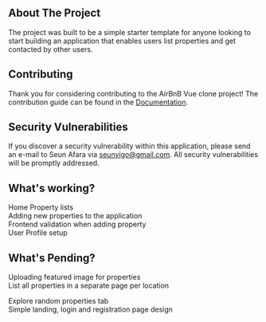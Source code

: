 
## About The Project

The project was built to be a simple starter template for anyone looking to start building an application that enables users list properties and get contacted by other users.


## Contributing

Thank you for considering contributing to the AirBnB Vue clone project! The contribution guide can be found in the [Documentation](https://).

## Security Vulnerabilities

If you discover a security vulnerability within this application, please send an e-mail to Seun Afara via [seunvigo@gmail.com](mailto:seunvigo@gmail.com). All security vulnerabilities will be promptly addressed.

## What's working?

Home Property lists <br>
Adding new properties to the application <br>
Frontend validation when adding property <br>
User Profile setup <br>

## What's Pending?
Uploading featured image for properties <br>
List all properties in a separate page per location <br>

Explore random properties tab <br>
Simple landing, login and registration page design <br>